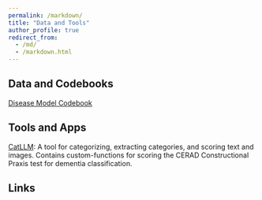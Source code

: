 ```yaml
---
permalink: /markdown/
title: "Data and Tools"
author_profile: true
redirect_from: 
  - /md/
  - /markdown.html
---
```


## Data and Codebooks

<a href="https://chrissoria.github.io/disease_model_codebook" target="_blank">Disease Model Codebook</a>

## Tools and Apps

<a href="https://pypi.org/project/cat-llm/">CatLLM</a>: A tool for categorizing, extracting categories, and scoring text and images. Contains custom-functions for scoring the CERAD Constructional Praxis test for dementia classification. 

## Links

